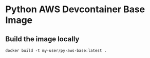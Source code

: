 # Python AWS Devcontainer Base Image

## Build the image locally

 `docker build -t my-user/py-aws-base:latest .`
